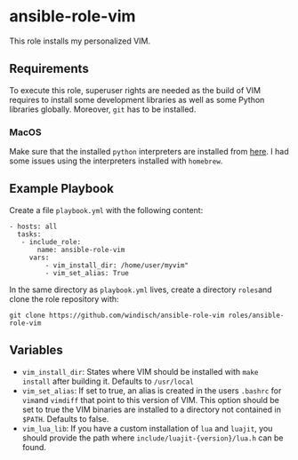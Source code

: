 # ansible-role-vim

This role installs my personalized VIM.

## Requirements

To execute this role, superuser rights are needed as the build of VIM
requires to install some development libraries as well as some Python
libraries globally. Moreover, `git` has to be installed.

### MacOS
Make sure that the installed `python` interpreters are installed from
[here](https://www.python.org/downloads/mac-osx/). I had some issues
using the interpreters installed with `homebrew`.

## Example Playbook

Create a file `playbook.yml` with the following content:
```
- hosts: all
  tasks:
   - include_role:
       name: ansible-role-vim
     vars:
         - vim_install_dir: /home/user/myvim"
         - vim_set_alias: True
```
In the same directory as `playbook.yml` lives, create a directory
`roles`and clone the role repository with:

```
git clone https://github.com/windisch/ansible-role-vim roles/ansible-role-vim
```

## Variables

- `vim_install_dir`: States where VIM should be installed with `make install` after building it. Defaults to `/usr/local`
- `vim_set_alias`: If set to true, an alias is created in the users
    `.bashrc` for `vim`and `vimdiff` that point to this version of
    VIM. This option should be set to true the VIM binaries are
    installed to a directory not contained in
    `$PATH`. Defaults to false.
- `vim_lua_lib`: If you have a custom installation of `lua` and
    `luajit`, you should provide the path where `include/luajit-{version}/lua.h` can be found. 
